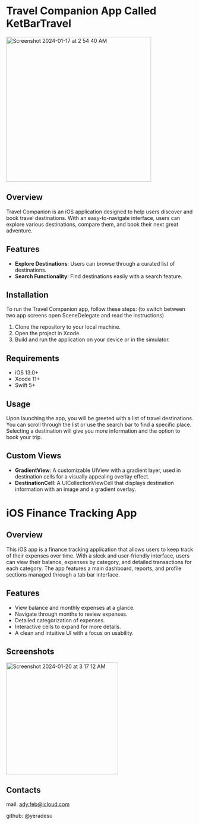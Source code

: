# Travel Companion App Called KetBarTravel
<img width="390" alt="Screenshot 2024-01-17 at 2 54 40 AM" src="https://github.com/yeradesu/iOS_UIScreens/assets/154603486/08e0c607-4415-4221-b95c-78bd84dd079b">

## Overview
Travel Companion is an iOS application designed to help users discover and book travel destinations. With an easy-to-navigate interface, users can explore various destinations, compare them, and book their next great adventure.

## Features
- **Explore Destinations**: Users can browse through a curated list of destinations.
- **Search Functionality**: Find destinations easily with a search feature.

## Installation
To run the Travel Companion app, follow these steps:
(to switch between two app screens open SceneDelegate and read the instructions)

1. Clone the repository to your local machine.
2. Open the project in Xcode.
3. Build and run the application on your device or in the simulator.

## Requirements
- iOS 13.0+
- Xcode 11+
- Swift 5+

## Usage
Upon launching the app, you will be greeted with a list of travel destinations. You can scroll through the list or use the search bar to find a specific place. Selecting a destination will give you more information and the option to book your trip.

## Custom Views
- **GradientView**: A customizable UIView with a gradient layer, used in destination cells for a visually appealing overlay effect.
- **DestinationCell**: A UICollectionViewCell that displays destination information with an image and a gradient overlay.



# iOS Finance Tracking App

## Overview

This iOS app is a finance tracking application that allows users to keep track of their expenses over time. With a sleek and user-friendly interface, users can view their balance, expenses by category, and detailed transactions for each category. The app features a main dashboard, reports, and profile sections managed through a tab bar interface.

## Features

- View balance and monthly expenses at a glance.
- Navigate through months to review expenses.
- Detailed categorization of expenses.
- Interactive cells to expand for more details.
- A clean and intuitive UI with a focus on usability.

## Screenshots

<img width="301" alt="Screenshot 2024-01-20 at 3 17 12 AM" src="https://github.com/yeradesu/iOS_UIScreens/assets/154603486/71015ead-59a7-472b-a4b9-7839bd16a24c">

## Contacts

mail: ady.feb@icloud.com 

github: @yeradesu
